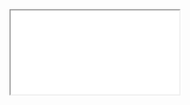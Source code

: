 <div class="embed-responsive embed-responsive-16by9">
  <iframe class="embed-responsive-item" src="//www.youtube.com/embed/5T477PUCXGY" allowfullscreen></iframe>
</div>
